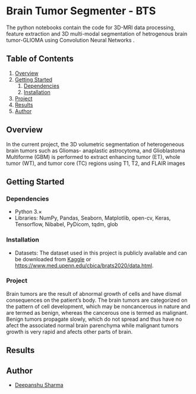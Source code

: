 # Brain Tumor Segmenter - BTS
The python notebooks contain the code for 3D-MRI data processing, feature extraction and 3D multi-modal segmentation of hetrogenous brain tumor-GLIOMA using Convolution Neural Networks .

## Table of Contents

1. [Overview](#overview)
2. [Getting Started](#getting-started)
    1. [Dependencies](#dependencies)
    2. [Installation](#installation)
3. [Project](#project)
4. [Results](#results)
3. [Author](#author)

## Overview <a name="overview"></a>
In the current project, the 3D volumetric segmentation of heterogeneous brain tumors such as Gliomas- anaplastic
astrocytoma, and Glioblastoma Multiforme (GBM) is performed to extract enhancing tumor (ET), whole tumor
(WT), and tumor core (TC) regions using T1, T2, and FLAIR images

## Getting Started <a name="getting-started"></a>

### Dependencies <a name="dependencies"></a>
* Python 3.×
* Libraries: NumPy, Pandas, Seaborn, Matplotlib, open-cv, Keras, Tensorflow, Nibabel, PyDicom, tqdm, glob

### Installation <a name="installation"></a>

* Datasets: The dataset used in this project is publicly available and can be downloaded from [Kaggle](https://www.kaggle.com/datasets/dschettler8845/brats-2021-task1) or https://www.med.upenn.edu/cbica/brats2020/data.html.

### Project  <a name="project"></a>

Brain tumors are the result of abnormal growth of cells and 
have dismal consequences on the patient’s body. The brain 
tumors are categorized on the pattern of cell development, 
which may be noncancerous in nature and are termed as 
benign, whereas the cancerous one is termed as malignant. 
Benign tumors propagate slowly, which do not spread and 
thus have no afect the associated normal brain parenchyma 
while malignant tumors growth is very rapid and afects 
other parts of brain.


## Results<a name="results"></a>





## Author<a name="author"></a>
* [Deepanshu Sharma](https://github.com/deepsharma1997)


